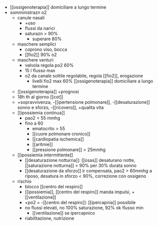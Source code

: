 - [[ossigenoterapia]] domiciliare a lungo termine
- somministrazn o2
	- canule nasali
		- +uso
		- flussi da narici
		- saturazn > 90%
			- superare 80%
	- maschere semplici
		- coprono viso, bocca
		- [[fio2]] 90% o2
	- maschere venturi
		- valvola regola po2 60%
		- 15 l flusso max
		- o2 da canale sottile regolabile, regola [[fio2]], erogazione
			- livelli fio2 max 60%
[[ossigenoterapia]] domiciliare a lungo termine
	- [[ossigenoterapia]] +prognosi
	- 18h th al giorno [[cot]]
	- +sopravvivenza, -[[ipertensione polmonare]], -[[desaturazione]] sonno e sforzo, -[[ricovero]], +qualita vita
	- [[ipossiemia continua]]
		- pao2 < 55 mmhg
		- fino a 60
			- ematocrito > 55
			- [[cuore polmonare cronico]]
			- [[cardiopatia ischemica]]
			- [[aritmie]]
			- [[pressione polmonare]] > 25mmhg
	- [[ipossiemia intermittente]]
		- [[desaturazione notturna]]: [[osas]] desaturano notte, [[saturazione notturna]] < 90% per 30% durata sonno
		- [[desaturazione da sforzo]] ir compensata, pao2 > 60mmhg a riposo, desatura in sforzo < 90%, correzione con ossigeno
	- rischio
		- blocco [[centro del respiro]]
		- [[ipossiemia]], [[centro del respiro]] manda impulsi, +[[ventilazione]]
		- +po2 = -[[centro del respiro]]: [[ipercapnia]] possibile
		- no flussi elevati, no 100% saturazione, 92% ok flusso min
			- [[ventilazione]] se ipercapnico
		- riabilitazione, nutrizione